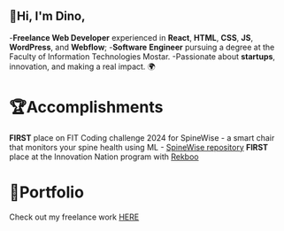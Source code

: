 ## 👋Hi, I'm Dino,
-**Freelance Web Developer** experienced in **React**, **HTML**, **CSS**, **JS**, **WordPress**, and **Webflow**;
-**Software** **Engineer** pursuing a degree at the Faculty of Information Technologies Mostar.
-Passionate about **startups**, innovation, and making a real impact. 🌍

# 🏆Accomplishments
**FIRST** place on FIT Coding challenge 2024 for SpineWise - a smart chair that monitors your spine health using ML - [SpineWise repository](https://github.com/ArminDjidelija/fitcc24-spinewise)
**FIRST** place at the Innovation Nation program with [Rekboo](https://github.com/dinoburic/RekbooApp)

# 🔗Portfolio
Check out my freelance work [HERE](https://dinoburic.webflow.io/)




<!--
**dinoburic/dinoburic** is a ✨ _special_ ✨ repository because its `README.md` (this file) appears on your GitHub profile.

Here are some ideas to get you started:

- 🔭 I’m currently working on ...
- 🌱 I’m currently learning ...
- 👯 I’m looking to collaborate on ...
- 🤔 I’m looking for help with ...
- 💬 Ask me about ...
- 📫 How to reach me: ...
- 😄 Pronouns: ...
- ⚡ Fun fact: ...
-->
